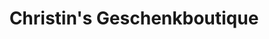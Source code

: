 ---
title: "Christin's Geschenkboutique"
url: /berlin/christins-geschenkboutique/
shop: Andenken
---